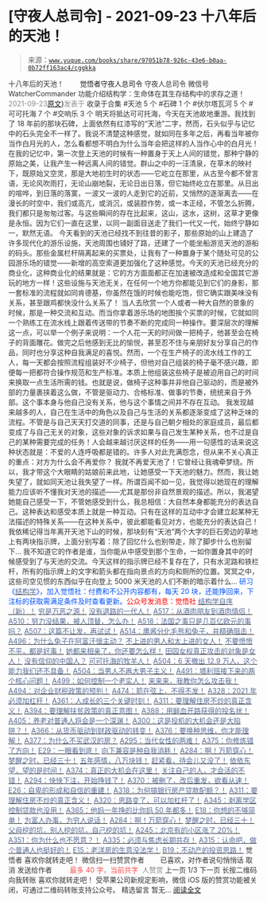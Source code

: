 # [守夜人总司令] - 2021-09-23 十八年后的天池！

> 来源：[`www.yuque.com/books/share/97051b78-926c-43e6-b0aa-0b72ff163ac4/cggkka`](https://www.yuque.com/books/share/97051b78-926c-43e6-b0aa-0b72ff163ac4/cggkka)

<ne-p id="520f42f3293818f927861ebbd5b15da4_p_0" data-lake-id="520f42f3293818f927861ebbd5b15da4_p_0"><ne-text id="u2832fc2f" style="color: rgb(51, 51, 51);">十八年后的天池！</ne-text></ne-p> <ne-p id="f93653a485b8c2af12da725ddb04225a" data-lake-id="f93653a485b8c2af12da725ddb04225a"><ne-text id="uc0c7cb0c" ne-fontsize="12" style="color: rgb(255, 255, 255);">原创</ne-text><ne-text id="ua21479d9" ne-fontsize="14">觉悟者</ne-text><ne-text id="ucef3ed0d" ne-fontsize="14">守夜人总司令</ne-text></ne-p> <ne-p id="fb5d31b1943016ca4044def84b24bd1f" data-lake-id="fb5d31b1943016ca4044def84b24bd1f"><ne-text id="uad7bd093" ne-fontsize="14" ne-bold="true" style="color: rgb(51, 51, 51);">守夜人总司令</ne-text></ne-p> <ne-p id="48d1ad13e7c532eeec8afd07ea75ed7f" data-lake-id="48d1ad13e7c532eeec8afd07ea75ed7f"><ne-text id="ufd43baa2" ne-fontsize="14" style="color: rgb(51, 51, 51);">微信号</ne-text><ne-text id="u6ed3d73d" ne-fontsize="14" style="color: rgb(51, 51, 51);">WatcherCommander</ne-text></ne-p> <ne-p id="2b6b36bcf36e206628ba0c38e8f2a1c5" data-lake-id="2b6b36bcf36e206628ba0c38e8f2a1c5"><ne-text id="u2189ed36" ne-fontsize="14" style="color: rgb(51, 51, 51);">功能介绍</ne-text><ne-text id="u767004ce" ne-fontsize="14" style="color: rgb(51, 51, 51);">结构学：生命体在其生存结构中的求存之道！</ne-text></ne-p> <ne-p id="ed189552dfc51751ba440d7616b38829" data-lake-id="ed189552dfc51751ba440d7616b38829"><ne-text id="u101099f1" style="color: rgb(140, 140, 140);">2021-09-23</ne-text>[<ne-text id="u87b3d6b6" ne-fontsize="14">原文</ne-text>](https://mp.weixin.qq.com/s?__biz=MzAxNDk1NjI2Mw==&mid=2247487257&idx=1&sn=27c585c94b09c0a57fcc8212468c8021&chksm=9b8a2c91acfda587d85c71de190b0168caed45a6296d84d71800adeaa01aa2d986e9247d03a4#rd))<ne-text id="u8986c3fa" ne-fontsize="14" style="color: rgb(140, 140, 140);">发表于</ne-text></ne-p> <ne-p id="b30dd58cee9abd3212b7f1969de74757" data-lake-id="b30dd58cee9abd3212b7f1969de74757"><ne-text id="uf650adbc" style="color: rgb(51, 51, 51);">收录于合集</ne-text></ne-p> <ne-p id="e64bcb3c5212cbb2dabbb3789a824c17" data-lake-id="e64bcb3c5212cbb2dabbb3789a824c17"><ne-text id="u0c9048e5" style="color: rgb(51, 51, 51);">#天池 5 个</ne-text></ne-p> <ne-p id="ed05abd733a53e505d5a6ae68f5bd046" data-lake-id="ed05abd733a53e505d5a6ae68f5bd046"><ne-text id="u3b5f4455" style="color: rgb(51, 51, 51);">#石碑 1 个</ne-text></ne-p> <ne-p id="8c9fde6e7b7143c57b9e7d090e2d002b" data-lake-id="8c9fde6e7b7143c57b9e7d090e2d002b"><ne-text id="uc0861879" style="color: rgb(51, 51, 51);">#伏尔塔瓦河 5 个</ne-text></ne-p> <ne-p id="35e81737f405130e9116d15e1953bde7" data-lake-id="35e81737f405130e9116d15e1953bde7"><ne-text id="u28b15e38" style="color: rgb(51, 51, 51);">#可可托海 7 个</ne-text></ne-p> <ne-p id="ef74198d639436179886897d23b7abec" data-lake-id="ef74198d639436179886897d23b7abec"><ne-text id="uba24c42e" style="color: rgb(51, 51, 51);">#交响乐 3 个</ne-text></ne-p> <ne-p id="ee6eaae4c59d1f66ae520c2066c37169" data-lake-id="ee6eaae4c59d1f66ae520c2066c37169"><ne-text id="u09621778" style="color: rgb(51, 51, 51);">明天将抵达可可托海，今天在天池故地重游。我找到了 18 年前的那块石碑，上面依然有红漆写的“天池”二字，然而，石头似乎与记忆中的石头完全不一样了。我说不清楚这种感觉，就如同在多年之后，再看当年被你当作白月光的人，怎么看都想不明白为什么当年会把这样的人当作心中的白月光！</ne-text></ne-p> <ne-p id="bfebf908dda7b09a5f93e17999b430ad" data-lake-id="bfebf908dda7b09a5f93e17999b430ad"><ne-text id="u91d7d297" style="color: rgb(51, 51, 51);">在我的记忆中，第一次登上天池的时候有一种置身于天上人间的错觉，那种宁静的原始之美，让我产生一种远离人间的错觉。群山之中的一汪清泉，在草木的映衬下，既原始又空灵，那是大地初生时的状态——它屹立在那里，从古至今都不曾言语，无论风吹雨打，无论山崩地裂，无论日出日落，但它始终屹立在那里。从日出的喧哗，到日落的落寞，一波又一波的人走到它的近前，又悄然的逐渐离去——在漫长的时空中，我们或高亢，或消沉，或装腔作势，或一本正经，不管怎么折腾，我们都只是匆匆过客。与这些瞬间的存在比起来，这山，这水，这树，这草才更像是永恒。因为它们一直在这里，以同一副面目送走了我们一代又一代，始终宁静如一，默然无语。</ne-text></ne-p> <ne-p id="e1a190d3514b7e993c1e0a363719722b" data-lake-id="e1a190d3514b7e993c1e0a363719722b"><ne-text id="u9f5592b9" style="color: rgb(51, 51, 51);">今天看到的天池已经找不到往昔的影子，那些原始的山上建造了许多现代化的游乐设施，天池周围也铺好了路，还建了一个能坐船游览天池的游船的码头。那些金属栏杆隔离起来的买票处，让我有了一种置身于某个随处可见的公园游乐场的错觉——新增的高空索道更加强化了这种感觉。今天的天池已经充分的商业化，这种商业化的结果就是：它的方方面面都正在加速被改造成和全国其它游玩的地方一样！这些设施与天池无关，在任何一个地方你都能见到它们的身影，那一套标准的流程就如同肯德基，你虽然在饿的时候也能吃饱，但它确实跟美味没有关系，甚至跟鸡都快没什么关系了！</ne-text></ne-p> <ne-p id="2a50e4fc3a2439be6586b335329767a7" data-lake-id="2a50e4fc3a2439be6586b335329767a7"><ne-text id="ufe8ea428" style="color: rgb(51, 51, 51);">当人去欣赏一个人或者一种大自然的景象的时候，那是一种交流和互动。而当你拿着游乐场的地图挨个买票的时候，它就如同一个熟练工在流水线上跟着传送带的节奏不断的完成同一种操作。要深层次的理解这一点，可以举一个例子来说明：一个人花一天的时间做一把椅子，他甚至会在椅子的背面雕花。做完之后他感到无比的愉悦，甚至忍不住与亲朋好友分享自己的作品，同时也分享这种自我满足的喜悦。然而，一个在生产椅子的流水线工作的工人，每一天都会按照流程组装好不少椅子，但他对自己组装的椅子毫不感兴趣，即便每一把都符合操作规范和生产标准。本质上他组装这些椅子是被迫用自己的时间来换取一点生活所需的钱。也就是说，做椅子这种事并非他自己驱动的，而是被外部的力量裹挟着这么做，不管是驱动力、合格标准、做事的节奏，统统来自于外部。这个事本身与他自己没有关系，他与这个事情之间并不存在互动。</ne-text></ne-p> <ne-p id="b8e7c2bc2ab901a18d17abbe12bb2684" data-lake-id="b8e7c2bc2ab901a18d17abbe12bb2684"><ne-text id="u1a7945aa" style="color: rgb(51, 51, 51);">我发现越来越多的人，自己在生活中的角色以及自己与生活的关系都逐渐变成了这种乏味的流程。不管是与自己天天打交道的同事，还是与自己朝夕相处的家庭成员，最后都变成了与自己无关的对象，这些对象的诉求如果与自己发生某种关系，也不过是自己的某种需要完成的任务！人会越来越讨厌这样的任务——用一句感性的话来说这种状态就是：不爱的人连呼吸都是错的。许多人对此充满怨念，但从来不关心真正的重点：对方为什么会不再爱你？</ne-text></ne-p> <ne-p id="73b67117d688e48ee6d086e4677b4244" data-lake-id="73b67117d688e48ee6d086e4677b4244"><ne-text id="ubeb68c0c" style="color: rgb(51, 51, 51);">我就不再爱天池了！它曾经让我魂牵梦绕。所以，我才带这个大眼睛的姑娘前来此地，让她感受一下天池的魅力。然而，我让她失望了，就如同天池让我失望了一样。所谓百闻不如一见，我觉得以她现在的理解能力应该听不懂我对天池的描述——尤其是那份非自然景观的描述。所以，我渴望她能自己感受一下，不管她感受到什么，我总相信：大自然本身都能充分的表达自己。这种表达和感受本质上就是一种互动。只有在这样的互动中才会建立起某种无法描述的特殊关系——在这种关系中，彼此都能看见对方，也能充分的表达自己！</ne-text></ne-p> <ne-p id="77e4492228f5af85a71756745f408533" data-lake-id="77e4492228f5af85a71756745f408533"><ne-text id="u4f200ade" style="color: rgb(51, 51, 51);">我依稀记得当年离开天池下山的时候，那块刻有“天池”两个大字的巨石旁边的草地上有两块指示牌，上面分别写着：除了回忆什么也别带走，除了脚步什么也别留下… 我不知道它的作者是谁，当你能从中感受到那个生命，一如你置身其中的时候感受到了与天池的交流。今天这样的指示牌已经不复存在了，只有水泥路和铁栏杆，所有的指示牌上的文字和箭头都在指向景点的方向和厕所的位置。冥冥之中，这些司空见惯的东西似乎在向登上 5000 米天池的人们不断的暗示着什么…</ne-text></ne-p> <ne-p id="380d57ae97388c8bcb2024ad7884a33c" data-lake-id="380d57ae97388c8bcb2024ad7884a33c"><ne-text id="ue45739fc" ne-bold="true" style="color: rgb(0, 82, 255);">研习《</ne-text>[<ne-text id="ucbbfbf4d" ne-bold="true" style="color: rgb(87, 107, 149);">结构学</ne-text>](https://mp.weixin.qq.com/mp/appmsgalbum?action=getalbum&album_id=1318317199878225920&__biz=MzAxNDk1NjI2Mw==#wechat_redirect)<ne-text id="u652a428d" ne-bold="true" style="color: rgb(0, 82, 255);">》，加入觉悟社：付费和不公开内容都有，每天 20 块，还能挣回来，下注标的获取需满足条件及时查看更新。</ne-text><ne-text id="ub94b77e5" ne-bold="true" style="color: rgb(255, 0, 0);">公众号发消息：觉悟社</ne-text></ne-p>  <ne-p id="07106af919e574848e85c8f4c47e9681" data-lake-id="07106af919e574848e85c8f4c47e9681"><ne-card data-card-name="image" data-card-type="inline" id="kUE1S" data-event-boundary="card" style="color: rgb(51, 51, 51);"><ne-p id="ef1a5d9b142e85e70d63295cf0572baa" data-lake-id="ef1a5d9b142e85e70d63295cf0572baa">[<ne-text id="ub61bc93c" ne-bold="true" style="color: rgb(87, 107, 149);">结构学自序（新）！</ne-text>](http://mp.weixin.qq.com/s?__biz=MzIzMDYwOTM0Mg==&mid=2247485283&idx=1&sn=aa2b8554b8e5040f8f959636feaa06a3&chksm=e8b19fb2dfc616a430aa381b8da0815311244e694a69809cd92d0602ac34cfe5f1f419b3745e&scene=21#wechat_redirect)</ne-p> <ne-p id="41c75e59cd06b586c860f384652a5967" data-lake-id="41c75e59cd06b586c860f384652a5967">[<ne-text id="u0e121fa8" style="color: rgb(87, 107, 149);">穷是万恶之源！</ne-text>](http://mp.weixin.qq.com/s?__biz=MzAxNDk1NjI2Mw==&mid=2247483823&idx=1&sn=e54ebe9891b302dc0bf1815c76ccf8b7&chksm=9b8a2227acfdab31a05e273addd9159d4b8263d58d3c58bf214841c8189157519719c3427306&scene=21#wechat_redirect)</ne-p> <ne-p id="29e834077344c1a705095970d855b861" data-lake-id="29e834077344c1a705095970d855b861">[<ne-text id="ua80ed026" style="color: rgb(87, 107, 149);">没有退路的一代人！</ne-text>](http://mp.weixin.qq.com/s?__biz=MzAxNDk1NjI2Mw==&mid=2247486533&idx=1&sn=a0d5cce0656aad467148e0642eb85a00&chksm=9b8a2fcdacfda6db79857186e953a089baf1fb678b2b071cf101c5a26e7fb9768474c94243ca&scene=21#wechat_redirect)</ne-p> <ne-p id="34b5cc9cac5d3116e1150ca51a4eb530" data-lake-id="34b5cc9cac5d3116e1150ca51a4eb530">[<ne-text id="uc5ed0eb3" style="color: rgb(87, 107, 149);">A517：从酒肉朋友到酒肉情侣！</ne-text>](http://mp.weixin.qq.com/s?__biz=MzAxNDk1NjI2Mw==&mid=2247487217&idx=1&sn=5defa9de19a22d6bea269defa65b4b91&chksm=9b8a2d79acfda46fa1fe57755d52f85dba61aa31fdeed8e400ef0f92459388da9ae86b7b6273&scene=21#wechat_redirect)</ne-p> <ne-p id="6d928297c418f5fd259a2f77965229e3" data-lake-id="6d928297c418f5fd259a2f77965229e3">[<ne-text id="u2e8ca2eb" style="color: rgb(87, 107, 149);">A510：努力没结果，被人顶替，怎么办！</ne-text>](http://mp.weixin.qq.com/s?__biz=MzAxNDk1NjI2Mw==&mid=2247487202&idx=1&sn=c4c18c5c793a47e31cd7267152a78d1f&chksm=9b8a2d6aacfda47c47394eb5cbb97fc6233fb7258c0408026e518018a6af33da141b1b0a2bfa&scene=21#wechat_redirect)</ne-p> <ne-p id="92b7d11b694b183bd3fa7a4748fa6925" data-lake-id="92b7d11b694b183bd3fa7a4748fa6925">[<ne-text id="u1690ad96" ne-bold="true" style="color: rgb(87, 107, 149);">A518：法国之事只是几百亿欧元的事吗？</ne-text>](http://mp.weixin.qq.com/s?__biz=MzIzMDYwOTM0Mg==&mid=2247486440&idx=1&sn=5f04c2242b53a3f7d3deacdbfa4fab19&chksm=e8b19339dfc61a2fad7247d7e60502508f330e9721943077c715de77bd240be910edc9c1f724&scene=21#wechat_redirect)</ne-p> <ne-p id="f7ce9515ecbaf04d63027fbfbacfb520" data-lake-id="f7ce9515ecbaf04d63027fbfbacfb520">[<ne-text id="u5f8d336d" ne-bold="true" style="color: rgb(87, 107, 149);">A507：这篇不让发，再试试！</ne-text>](http://mp.weixin.qq.com/s?__biz=MzIzMDYwOTM0Mg==&mid=2247486381&idx=1&sn=ff54feb308d92ab0329957d3b1e6ffe0&chksm=e8b1937cdfc61a6a551fd5459a063cf08ee00693e3d52e5691d3df22e0bbc5b91618b9ead52e&scene=21#wechat_redirect)</ne-p> <ne-p id="ff77fa1938a5fd0d1e7c66ac5ead3f43" data-lake-id="ff77fa1938a5fd0d1e7c66ac5ead3f43">[<ne-text id="ucd5221d8" style="color: rgb(87, 107, 149);">A514：鹰酱分化毛熊和兔子，并精确阻击！</ne-text>](http://mp.weixin.qq.com/s?__biz=MzIzMDYwOTM0Mg==&mid=2247486421&idx=1&sn=c114599b4fd1016c7f539fca526fe91c&chksm=e8b19304dfc61a127301df6303aedbeace66275a179f7db025e56f2326917c273d443eab53e6&scene=21#wechat_redirect)</ne-p> <ne-p id="12aac3e0493702cc3bec9ca57196d886" data-lake-id="12aac3e0493702cc3bec9ca57196d886">[<ne-text id="u7b0db54b" ne-bold="true" style="color: rgb(87, 107, 149);">A496：为什么兔子在阿富汗很主动？</ne-text>](http://mp.weixin.qq.com/s?__biz=MzIzMDYwOTM0Mg==&mid=2247486278&idx=1&sn=40d09857088bebd3c70bec1c7a500f06&chksm=e8b19397dfc61a810125242c8e395330f934390eb50bd54053ecd3f31ddc91de4e429c0f693a&scene=21#wechat_redirect)</ne-p> <ne-p id="ef0f4cddb00a735ac6498c74bcc41b1d" data-lake-id="ef0f4cddb00a735ac6498c74bcc41b1d">[<ne-text id="ud399dee0" style="color: rgb(87, 107, 149);">不上进的男人和太上进的女人！</ne-text>](http://mp.weixin.qq.com/s?__biz=MzIzMDYwOTM0Mg==&mid=2247486430&idx=1&sn=7f5bc0b0990883a4e2fb5b7206bec905&chksm=e8b1930fdfc61a190d76241bf61a10a6a911a18c1dd3e7636ad78e4373d683a94e91b7e7ce7d&scene=21#wechat_redirect)</ne-p> <ne-p id="5837999f13e88f13d03c90d67c1965fc" data-lake-id="5837999f13e88f13d03c90d67c1965fc">[<ne-text id="u7b372e4e" ne-bold="true" style="color: rgb(87, 107, 149);">不要愤愤不平，都是好事！</ne-text>](http://mp.weixin.qq.com/s?__biz=MzAxNDk1NjI2Mw==&mid=2247487130&idx=1&sn=b21138d85455f5692aaf039038c78342&chksm=9b8a2d12acfda404a2b67fe4d446ee0f2805ad64a8b8004902934600fd731191e140df6ac19a&scene=21#wechat_redirect)</ne-p> <ne-p id="e0c7ae96e80e982036a4b57c7c785882" data-lake-id="e0c7ae96e80e982036a4b57c7c785882">[<ne-text id="ud91c5c5f" ne-bold="true" style="color: rgb(87, 107, 149);">她都来相亲了，你还要怎么样！</ne-text>](http://mp.weixin.qq.com/s?__biz=MzAxNDk1NjI2Mw==&mid=2247486952&idx=1&sn=698aec6916d2eca5e758c25c4c634346&chksm=9b8a2e60acfda776b80a4f2f0d5c2fe4921fc821cdf029fa9d2fdc52fd708fc5a0b980d5d3d0&scene=21#wechat_redirect)</ne-p> <ne-p id="a8521dde613636274d03ba0923604e55" data-lake-id="a8521dde613636274d03ba0923604e55">[<ne-text id="u103b39e2" ne-bold="true" style="color: rgb(87, 107, 149);">田园女权真正攻击的对象是女人！</ne-text>](http://mp.weixin.qq.com/s?__biz=MzIzMDYwOTM0Mg==&mid=2247486412&idx=1&sn=5dd3e8b2a759838d739e6d61ebab2eab&chksm=e8b1931ddfc61a0bf6f81cd2a9a9232ea8ce86528a8eea66c6635180e8678b819ebb38b4cb86&scene=21#wechat_redirect)</ne-p> <ne-p id="f255c8d5f4453ab2a864466a637d94dd" data-lake-id="f255c8d5f4453ab2a864466a637d94dd">[<ne-text id="u7a3db5d3" ne-bold="true" style="color: rgb(87, 107, 149);">没有信仰的中国人？</ne-text>](http://mp.weixin.qq.com/s?__biz=MzIzMDYwOTM0Mg==&mid=2247486407&idx=1&sn=9a80a9025d4d375b279e55be877a62d8&chksm=e8b19316dfc61a00b5b914a5a63d952874bd62283d40c73574940eb7bfb73a25be2e8f2d82b3&scene=21#wechat_redirect)</ne-p> <ne-p id="499bc2549d07b51c6f3c24cca31a3ff3" data-lake-id="499bc2549d07b51c6f3c24cca31a3ff3">[<ne-text id="ubb67d378" style="color: rgb(87, 107, 149);">可可托海的牧羊人！</ne-text>](http://mp.weixin.qq.com/s?__biz=MzAxNDk1NjI2Mw==&mid=2247487232&idx=1&sn=b6960f8a48871772d4b404a83cb5c7e0&chksm=9b8a2c88acfda59efdc4f5818b75ef13f4b04754440e16d1670baef9041a20b80fdf8a817540&scene=21#wechat_redirect)</ne-p> <ne-p id="caa7c2dd55dd15a7574f0cfd8e5eb3c3" data-lake-id="caa7c2dd55dd15a7574f0cfd8e5eb3c3">[<ne-text id="u0e74e61a" ne-bold="true" style="color: rgb(87, 107, 149);">A504：6 天撤出 12.9 万人，这个能力我们还不具备！</ne-text>](http://mp.weixin.qq.com/s?__biz=MzIzMDYwOTM0Mg==&mid=2247486364&idx=1&sn=c54714ffeaa4122f08d8ec0c2decb740&chksm=e8b1934ddfc61a5b943cbe55dfc7211561e7d78f163246c3dcfd08325b004bc6d9ee6efbaebf&scene=21#wechat_redirect)</ne-p> <ne-p id="f6e806b679eb86b5dbf3248ae834712b" data-lake-id="f6e806b679eb86b5dbf3248ae834712b">[<ne-text id="u62a56f0d" style="color: rgb(87, 107, 149);">A504：当男人不再大男子主义！</ne-text>](http://mp.weixin.qq.com/s?__biz=MzAxNDk1NjI2Mw==&mid=2247487148&idx=1&sn=5151b292f8f882fe9f87aabf52be08df&chksm=9b8a2d24acfda432b5803c25c0c83a4cbfc80a7c83ffd044b72bedc5e32d9670054d861705cf&scene=21#wechat_redirect)</ne-p> <ne-p id="6cc23af41c8cbc85bd42da58dd8655f8" data-lake-id="6cc23af41c8cbc85bd42da58dd8655f8">[<ne-text id="ue275e628" style="color: rgb(87, 107, 149);">A491：塔利班接下来的两个核心问题！</ne-text>](http://mp.weixin.qq.com/s?__biz=MzIzMDYwOTM0Mg==&mid=2247486219&idx=1&sn=8f77517f0244ba31f7eb28e2676e17cd&chksm=e8b193dadfc61acc6d9e6029653aac696f132efc24d3b28f983ba8e4ada269ac887e6165d837&scene=21#wechat_redirect)</ne-p> <ne-p id="6d1851a60737af309a9969334b1ad708" data-lake-id="6d1851a60737af309a9969334b1ad708">[<ne-text id="u8971f926" style="color: rgb(87, 107, 149);">A499：如何控制一个老实人！</ne-text>](http://mp.weixin.qq.com/s?__biz=MzIzMDYwOTM0Mg==&mid=2247486301&idx=1&sn=f4bfec024d8688c8555dd21b85deea31&chksm=e8b1938cdfc61a9a1e2d8a8fa37d495cf337bc34215939caced14a58dd32b46ad59646d0e928&scene=21#wechat_redirect)</ne-p> <ne-p id="55bacfd19d085a21b36014c4fcdecb3c" data-lake-id="55bacfd19d085a21b36014c4fcdecb3c">[<ne-text id="u04a0ea99" style="color: rgb(87, 107, 149);">来来来，我教你怎么攻击我！</ne-text>](http://mp.weixin.qq.com/s?__biz=MzIzMDYwOTM0Mg==&mid=2247486306&idx=1&sn=f48e33b5940f74a11011debfe3e5c8a2&chksm=e8b193b3dfc61aa53a82eeb81220ce252b0667925a9479e4d6a215e2b43244ba91c58e934264&scene=21#wechat_redirect)</ne-p> <ne-p id="0ef9356dc061e9d6c1b8a873bb0d358d" data-lake-id="0ef9356dc061e9d6c1b8a873bb0d358d">[<ne-text id="u8ff9e5ca" ne-bold="true" style="color: rgb(87, 107, 149);">A494：对企业财税政策的预判！</ne-text>](http://mp.weixin.qq.com/s?__biz=MzIzMDYwOTM0Mg==&mid=2247486230&idx=1&sn=5fa67e9065c3feae6264765838772136&chksm=e8b193c7dfc61ad15311f10ab8265d667f31cc2e11e404476afbc0310d6ee71e5f1167faf78f&scene=21#wechat_redirect)</ne-p> <ne-p id="0c75bb62c9466d508dc8b73160027b17" data-lake-id="0c75bb62c9466d508dc8b73160027b17">[<ne-text id="u9d21fdaa" ne-bold="true" style="color: rgb(87, 107, 149);">A474：箭在弦上，不得不发！</ne-text>](http://mp.weixin.qq.com/s?__biz=MzIzMDYwOTM0Mg==&mid=2247486092&idx=1&sn=d93b0ab35ba2828a708658dbd2e5ad9b&chksm=e8b1925ddfc61b4b12bc1b6a7e7e25a2fe7ff149b1c4f64810b2a5eefa97b8dc1bd1899dcf00&scene=21#wechat_redirect)</ne-p> <ne-p id="d325a3b14bece7feac4afd4baa5a785f" data-lake-id="d325a3b14bece7feac4afd4baa5a785f">[<ne-text id="u38c468d0" ne-bold="true" style="color: rgb(87, 107, 149);">A328：2021 年必须加杠杆！</ne-text>](http://mp.weixin.qq.com/s?__biz=MzIzMDYwOTM0Mg==&mid=2247485087&idx=1&sn=24d72f6a71bddb8954a03be5db246538&chksm=e8b19e4edfc617587a8ae645885a89ab8c3c6f67730a026d9c7c9a94ab3051ca480302147fc0&scene=21#wechat_redirect)</ne-p> <ne-p id="376eeb41ff43be2dd9d780bd97134244" data-lake-id="376eeb41ff43be2dd9d780bd97134244">[<ne-text id="ucb0b570a" ne-bold="true" style="color: rgb(87, 107, 149);">A361：人成长的三个关键时刻！</ne-text>](http://mp.weixin.qq.com/s?__biz=MzAxNDk1NjI2Mw==&mid=2247486472&idx=1&sn=8b46d73659ff81e3d7bd544e1718a94f&chksm=9b8a2f80acfda69601b059cb0180f8841eda098200c32c84ad6430bb8fbe33a9021fa7890344&scene=21#wechat_redirect)</ne-p> <ne-p id="9a5f1b3d771afad6667501a3799a2bd3" data-lake-id="9a5f1b3d771afad6667501a3799a2bd3">[<ne-text id="u3925832a" ne-bold="true" style="color: rgb(87, 107, 149);">A311：要理解住房不炒的真正含义！</ne-text>](http://mp.weixin.qq.com/s?__biz=MzIzMDYwOTM0Mg==&mid=2247484959&idx=1&sn=090583ec50bfd9febec1de463c2672f6&chksm=e8b19ecedfc617d8629080f6745c8de013cfe875de26eef6767b2d5c10782650223ed15f807b&scene=21#wechat_redirect)</ne-p> <ne-p id="3a2bab0a020b3d656091b2757442fe0d" data-lake-id="3a2bab0a020b3d656091b2757442fe0d">[<ne-text id="ud25bd547" ne-bold="true" style="color: rgb(87, 107, 149);">A394：要理解扶贫政策的真正意图！</ne-text>](http://mp.weixin.qq.com/s?__biz=MzIzMDYwOTM0Mg==&mid=2247485502&idx=1&sn=fffb9911cefa626e6fbcb9c416c1eb98&chksm=e8b190efdfc619f9b0e42f3c3d5d79c17df1619bad2b1bddd6a482242b583ee46d8a79a245e6&scene=21#wechat_redirect)</ne-p> <ne-p id="9dd994019a3dd0516e67b864abd04043" data-lake-id="9dd994019a3dd0516e67b864abd04043">[<ne-text id="u41f4eeb4" style="color: rgb(87, 107, 149);">A388：用鲜血开路获得的投名状！</ne-text>](http://mp.weixin.qq.com/s?__biz=MzIzMDYwOTM0Mg==&mid=2247485591&idx=1&sn=a8443453e3caf1f201006eeec8e6e539&chksm=e8b19046dfc61950e63e29bb93049ce90b3228913e9ecee99a2f01b8fdda7cd8966a054241a9&scene=21#wechat_redirect)</ne-p> <ne-p id="496ec2d864248a2518a87ad50a262443" data-lake-id="496ec2d864248a2518a87ad50a262443">[<ne-text id="u7e9d4bae" style="color: rgb(87, 107, 149);">A405：养老对普通人将会是一个深渊！</ne-text>](http://mp.weixin.qq.com/s?__biz=MzIzMDYwOTM0Mg==&mid=2247485587&idx=1&sn=f00402b3fdc5062ee5c5382295ac4dcb&chksm=e8b19042dfc619546bf0a0905d2733d900b7594f1564f1fa7528399053b93dc53f4d14c009fb&scene=21#wechat_redirect)</ne-p> <ne-p id="e3b98bbb155e63ef4e2b33ee64976372" data-lake-id="e3b98bbb155e63ef4e2b33ee64976372">[<ne-text id="uacceb882" ne-bold="true" style="color: rgb(87, 107, 149);">A300：这是投机的大机会还是大陷阱？！</ne-text>](http://mp.weixin.qq.com/s?__biz=MzIzMDYwOTM0Mg==&mid=2247484882&idx=1&sn=b103029f41e3aede94e1a45d035cd9ac&chksm=e8b19d03dfc614153863f37ca3f9204b451e2c02ad5ca8680c120e2458e628e5329c76b2d42c&scene=21#wechat_redirect)</ne-p> <ne-p id="4034dfb16223fc9bdce82635aac2a031" data-lake-id="4034dfb16223fc9bdce82635aac2a031">[<ne-text id="u38085c30" ne-bold="true" style="color: rgb(87, 107, 149);">A366：从货币驱动到财政驱动的转变！</ne-text>](http://mp.weixin.qq.com/s?__biz=MzIzMDYwOTM0Mg==&mid=2247485347&idx=1&sn=a916df57ddc7230366719fbecc6c1704&chksm=e8b19f72dfc61664fd99844bfe3ffffb5d6f088807c84d99f11ddbc7410b2eed67bc4c615d53&scene=21#wechat_redirect)</ne-p> <ne-p id="7b0e9b21be27354b573700689f10d6d2" data-lake-id="7b0e9b21be27354b573700689f10d6d2">[<ne-text id="uc564581c" style="color: rgb(87, 107, 149);">A376：要换种思维，你才能理解！</ne-text>](http://mp.weixin.qq.com/s?__biz=MzAxNDk1NjI2Mw==&mid=2247486529&idx=1&sn=3a50ada30a5ae0448d686c6a0c809919&chksm=9b8a2fc9acfda6df5e9243deb6e9df9a7cc0912eabd0a9c00322d42ed4c25c2daedc8de6b6ca&scene=21#wechat_redirect)</ne-p> <ne-p id="2759345cec89bf91c50ad8f2116da589" data-lake-id="2759345cec89bf91c50ad8f2116da589">[<ne-text id="udb05b2f7" ne-bold="true" style="color: rgb(87, 107, 149);">A377：为什么不买武汉的房？</ne-text>](http://mp.weixin.qq.com/s?__biz=MzIzMDYwOTM0Mg==&mid=2247485413&idx=1&sn=1f3339540496eb9e5ea109d8530f29dc&chksm=e8b19f34dfc6162225a694c1c2443d73b51bf6ca8dc53d4c18a30e6e2191e250967e711db589&scene=21#wechat_redirect)</ne-p> <ne-p id="80238b1954ba957300b436fdbc80cd89" data-lake-id="80238b1954ba957300b436fdbc80cd89">[<ne-text id="ub3b80092" ne-bold="true" style="color: rgb(87, 107, 149);">A295：当代女性的两难！</ne-text>](http://mp.weixin.qq.com/s?__biz=MzIzMDYwOTM0Mg==&mid=2247484854&idx=1&sn=6851afe306f7b89d23728018ea32b7f2&chksm=e8b19d67dfc61471955b15021ac11c5fff9f1607977e9df1bd2bbfabc2deb3dea5c98e369c55&scene=21#wechat_redirect)</ne-p> <ne-p id="7265d6503a6730cb3a25ce20b4df5e5b" data-lake-id="7265d6503a6730cb3a25ce20b4df5e5b">[<ne-text id="u00a3d419" ne-bold="true" style="color: rgb(87, 107, 149);">A375：你修炼错了方向！</ne-text>](http://mp.weixin.qq.com/s?__biz=MzIzMDYwOTM0Mg==&mid=2247485407&idx=1&sn=9febe7868b7205ac865541d88423d9b9&chksm=e8b19f0edfc61618c7f22fb7bf48181c5f974463c5d3a8849b0f76b96eeac73b0dd074ea4737&scene=21#wechat_redirect)</ne-p> <ne-p id="3787b06ca1383afade3dd24427f1d5ff" data-lake-id="3787b06ca1383afade3dd24427f1d5ff">[<ne-text id="udd12cccc" ne-bold="true" style="color: rgb(87, 107, 149);">E29：一眼看到底！</ne-text>](http://mp.weixin.qq.com/s?__biz=MzIzMDYwOTM0Mg==&mid=2247485301&idx=1&sn=dc6dd50c5d742ea51ce9e394de25351a&chksm=e8b19fa4dfc616b26734c3619c6fa664474fa478d2764c3370dde41d19f6035edc05f9f191e8&scene=21#wechat_redirect)</ne-p> <ne-p id="c12471170364384aa7b5543b4901a287" data-lake-id="c12471170364384aa7b5543b4901a287">[<ne-text id="u7086efc7" style="color: rgb(87, 107, 149);">向下兼容是种自我消耗！</ne-text>](http://mp.weixin.qq.com/s?__biz=MzAxNDk1NjI2Mw==&mid=2247486535&idx=1&sn=e87304f3a33f1cd0425186362901eb04&chksm=9b8a2fcfacfda6d92af7f3b026ef129368c01361e40f2db3be32500a1e68fb99f1f35ec22a6b&scene=21#wechat_redirect)</ne-p> <ne-p id="232b3246fa3546efbcd5c4fe91573ccb" data-lake-id="232b3246fa3546efbcd5c4fe91573ccb">[<ne-text id="ub38df348" ne-bold="true" style="color: rgb(87, 107, 149);">A284：啊！万箭穿心！</ne-text>](http://mp.weixin.qq.com/s?__biz=MzAxNDk1NjI2Mw==&mid=2247486135&idx=1&sn=e950149b9b9147e9199cfc6093605950&chksm=9b8a293facfda029419b911d4b4fa91c73bbaf695b206df2cf15124d843f4bf4b80673baa394&scene=21#wechat_redirect)</ne-p> <ne-p id="0e6dc066714b77ca0e681799b09a99ed" data-lake-id="0e6dc066714b77ca0e681799b09a99ed">[<ne-text id="ufb543957" ne-bold="true" style="color: rgb(87, 107, 149);">梦醒之时，已经三十！</ne-text>](http://mp.weixin.qq.com/s?__biz=MzIzMDYwOTM0Mg==&mid=2247484378&idx=1&sn=e3a058584a13d7a5267315113964280d&chksm=e8b19b0bdfc6121df4af4b77d2d826fd0f4132ccfdee48132ce8cf86eb1ba45b898be83d1dc7&scene=21#wechat_redirect)</ne-p> <ne-p id="16da30be8cb69083192edd5d6250927e" data-lake-id="16da30be8cb69083192edd5d6250927e">[<ne-text id="u3f5248df" style="color: rgb(87, 107, 149);">五年感情，八万块钱！</ne-text>](http://mp.weixin.qq.com/s?__biz=MzIzMDYwOTM0Mg==&mid=2247484317&idx=1&sn=b22f9fb2e3c084e427a5e3e9895be99a&chksm=e8b19b4cdfc6125adf3ea3b0d2b72a121f38e8ba26e43abc48edff900327ce3e7464b944cafb&scene=21#wechat_redirect)</ne-p> <ne-p id="0dcfd6ead19bba07730a94cc04a802c9" data-lake-id="0dcfd6ead19bba07730a94cc04a802c9">[<ne-text id="u04520a4d" style="color: rgb(87, 107, 149);">赶紧看，待会儿又没了！</ne-text>](http://mp.weixin.qq.com/s?__biz=MzAxNDk1NjI2Mw==&mid=2247486485&idx=1&sn=59010caa3e68d45d1ae578d4ab76a4db&chksm=9b8a2f9dacfda68b06ee592a02eead0f174b54fa7501f4c0f4221f3c6fff0c625e90a7675460&scene=21#wechat_redirect)</ne-p> <ne-p id="718e95aa20146daa79863ae87023f637" data-lake-id="718e95aa20146daa79863ae87023f637">[<ne-text id="u81fdacf2" ne-bold="true" style="color: rgb(87, 107, 149);">依依东望，望的是时间！</ne-text>](http://mp.weixin.qq.com/s?__biz=MzIzMDYwOTM0Mg==&mid=2247483860&idx=1&sn=b5b01ae82ff764ce2806251e3f2a809f&chksm=e8b19905dfc61013607735eb7782299c9a4d7a39a8b15a7b46182ef20eda3ffe9f6ed6337e1f&scene=21#wechat_redirect)</ne-p> <ne-p id="ce3e60abc942063ddcb4e3e1d6a1ad54" data-lake-id="ce3e60abc942063ddcb4e3e1d6a1ad54">[<ne-text id="u060c0774" ne-bold="true" style="color: rgb(87, 107, 149);">A374：真正的大机会在这里！</ne-text>](http://mp.weixin.qq.com/s?__biz=MzIzMDYwOTM0Mg==&mid=2247485401&idx=1&sn=100967c02c0754759ec4ea0ef8706c29&chksm=e8b19f08dfc6161e92c7cc691f1a1fed9ff74c2b906529a8d42a7703a3c3a3c3a412903e12f7&scene=21#wechat_redirect)</ne-p> <ne-p id="e15b069715e5c2764a834d0d51dca33e" data-lake-id="e15b069715e5c2764a834d0d51dca33e">[<ne-text id="u2d818cd4" ne-bold="true" style="color: rgb(87, 107, 149);">关注自己的人，才会活的不错！</ne-text>](http://mp.weixin.qq.com/s?__biz=MzIzMDYwOTM0Mg==&mid=2247485305&idx=1&sn=c719ea57e5c3320c2e2629dd9a7b44e9&chksm=e8b19fa8dfc616be5fa3f8141ea0aa63d5e1335657ed97e62c1086c41eba29effe58e0c8e9dc&scene=21#wechat_redirect)</ne-p> <ne-p id="abed376849335f4b8d3b40505d4bfbad" data-lake-id="abed376849335f4b8d3b40505d4bfbad">[<ne-text id="u8b91f03e" ne-bold="true" style="color: rgb(87, 107, 149);">A294：快快下注，开始挣钱了！</ne-text>](http://mp.weixin.qq.com/s?__biz=MzIzMDYwOTM0Mg==&mid=2247484849&idx=1&sn=5485cd1d6c511e883e25b0c7dd9e2e3e&chksm=e8b19d60dfc614764ffc8405dccf5b8120b31988f3c1cee74e384c06f0e39c3c81bef8263c3d&scene=21#wechat_redirect)</ne-p> <ne-p id="5b5cdb57f06470261ad9b49c6697da64" data-lake-id="5b5cdb57f06470261ad9b49c6697da64">[<ne-text id="u2b56266c" ne-bold="true" style="color: rgb(87, 107, 149);">A370：被删了，改后重发，欲看从速！</ne-text>](http://mp.weixin.qq.com/s?__biz=MzIzMDYwOTM0Mg==&mid=2247485388&idx=1&sn=a456e8ffdc8a16bb30263818dc86c6a3&chksm=e8b19f1ddfc6160bfd0fea09b006477a095662aa74ac7036fca621b2ef49dc59f4ad4a407eeb&scene=21#wechat_redirect)</ne-p> <ne-p id="f04c3ec4914b148e1c419265635d1f9d" data-lake-id="f04c3ec4914b148e1c419265635d1f9d">[<ne-text id="ucd081dfa" ne-bold="true" style="color: rgb(87, 107, 149);">E26：自卑的形成和自信的重建！</ne-text>](http://mp.weixin.qq.com/s?__biz=MzIzMDYwOTM0Mg==&mid=2247485311&idx=1&sn=28f827c212f9a1ac53e73986742ca5aa&chksm=e8b19faedfc616b8d527f328c2ad55dca966707c8813ceaa5b7c0daee3432edeec88744d842c&scene=21#wechat_redirect)</ne-p> <ne-p id="f3113f3b04b33d47331606aa391aeb2b" data-lake-id="f3113f3b04b33d47331606aa391aeb2b">[<ne-text id="u3c7b05f9" ne-bold="true" style="color: rgb(87, 107, 149);">A318：为何搞银行房产贷款配额？！</ne-text>](http://mp.weixin.qq.com/s?__biz=MzIzMDYwOTM0Mg==&mid=2247485031&idx=1&sn=c4af23061445755fdb12f1196c108b1d&chksm=e8b19eb6dfc617a015821fd94ff2d8f51a2cb8fb456ddd907206b615bf3240c1597d3618609c&scene=21#wechat_redirect)</ne-p> <ne-p id="347d894e1e3095c91ddbb1657ecc4af0" data-lake-id="347d894e1e3095c91ddbb1657ecc4af0">[<ne-text id="u21289e36" ne-bold="true" style="color: rgb(87, 107, 149);">A311：要理解住房不炒的真正含义！</ne-text>](http://mp.weixin.qq.com/s?__biz=MzIzMDYwOTM0Mg==&mid=2247484959&idx=1&sn=090583ec50bfd9febec1de463c2672f6&chksm=e8b19ecedfc617d8629080f6745c8de013cfe875de26eef6767b2d5c10782650223ed15f807b&scene=21#wechat_redirect)</ne-p> <ne-p id="11b6547135150c56081b3b84835f8cbe" data-lake-id="11b6547135150c56081b3b84835f8cbe">[<ne-text id="ub3303ba8" ne-fontsize="13" ne-bold="true" style="color: rgb(87, 107, 149);">A320：思路变了，可以加杠杆了！</ne-text>](http://mp.weixin.qq.com/s?__biz=MzIzMDYwOTM0Mg==&mid=2247485041&idx=1&sn=add2174fa42806f885a456a072ee4fee&chksm=e8b19ea0dfc617b6734e013f780112fdd88f28ad5312ce423fea1d75da4c3757660dab175208&scene=21#wechat_redirect)</ne-p> <ne-p id="933d9dda9bb0bfdf956f32f05d8875e6" data-lake-id="933d9dda9bb0bfdf956f32f05d8875e6">[<ne-text id="u1a55d715" ne-bold="true" style="color: rgb(87, 107, 149);">A345：剥离学区控制贷款也没用！</ne-text>](http://mp.weixin.qq.com/s?__biz=MzIzMDYwOTM0Mg==&mid=2247485208&idx=1&sn=ac3653b56fc18a4a6a809139f935bc45&chksm=e8b19fc9dfc616dfa31b0baf15aa90d994ef8a1262e0fd515739c06698cd0673d1d46e6e4c4f&scene=21#wechat_redirect)</ne-p> <ne-p id="d588d28f766785fe1f8e3c2adf35aac0" data-lake-id="d588d28f766785fe1f8e3c2adf35aac0">[<ne-text id="uba769d59" ne-bold="true" style="color: rgb(87, 107, 149);">A365：他妈一年挣的比你妈 50 年都多！</ne-text>](http://mp.weixin.qq.com/s?__biz=MzIzMDYwOTM0Mg==&mid=2247485336&idx=1&sn=2fba7786d5102be1d639bfdd138185db&chksm=e8b19f49dfc6165f4a1e07062ca1414d977f1a6c15d797233e36f7dec3b27c28b0ed72667f5f&scene=21#wechat_redirect)</ne-p> <ne-p id="90f3fc3c17942c167d1128b6e3cbbd09" data-lake-id="90f3fc3c17942c167d1128b6e3cbbd09">[<ne-text id="uf3ca13bc" ne-bold="true" style="color: rgb(87, 107, 149);">E18：你想的不够简单！</ne-text>](http://mp.weixin.qq.com/s?__biz=MzIzMDYwOTM0Mg==&mid=2247484775&idx=1&sn=2a8e810e281cd7fe5a4db49002b193d2&chksm=e8b19db6dfc614a0e3360f0d54949c40138c27b184c114a44feaa394bd4400073dbbedf6a049&scene=21#wechat_redirect)</ne-p> <ne-p id="bf6a0398f5990c71f81e58cd60271aa8" data-lake-id="bf6a0398f5990c71f81e58cd60271aa8">[<ne-text id="uc5917984" style="color: rgb(87, 107, 149);">为富人办事，为穷人说话！</ne-text>](http://mp.weixin.qq.com/s?__biz=MzIzMDYwOTM0Mg==&mid=2247484462&idx=1&sn=195ebab17907fba73c69ae7a11bc40ad&chksm=e8b19cffdfc615e9b2f88327d492813afa3656859f4d67a6d831ac1cf684a54b760a8b8edcd6&scene=21#wechat_redirect)</ne-p> <ne-p id="81bec2c3cf4ac7d3a9ff4fe327675e3e" data-lake-id="81bec2c3cf4ac7d3a9ff4fe327675e3e">[<ne-text id="u854d7cc5" ne-bold="true" style="color: rgb(87, 107, 149);">A284：啊！万箭穿心！</ne-text>](http://mp.weixin.qq.com/s?__biz=MzAxNDk1NjI2Mw==&mid=2247486135&idx=1&sn=e950149b9b9147e9199cfc6093605950&chksm=9b8a293facfda029419b911d4b4fa91c73bbaf695b206df2cf15124d843f4bf4b80673baa394&scene=21#wechat_redirect)</ne-p> <ne-p id="9b9a3bede588086340a98f63378c9d7e" data-lake-id="9b9a3bede588086340a98f63378c9d7e">[<ne-text id="u78b2c1e3" ne-bold="true" style="color: rgb(87, 107, 149);">梦醒之时，已经三十！</ne-text>](http://mp.weixin.qq.com/s?__biz=MzIzMDYwOTM0Mg==&mid=2247484378&idx=1&sn=e3a058584a13d7a5267315113964280d&chksm=e8b19b0bdfc6121df4af4b77d2d826fd0f4132ccfdee48132ce8cf86eb1ba45b898be83d1dc7&scene=21#wechat_redirect)</ne-p> <ne-p id="a95e91f42dca929b5099623a0748d343" data-lake-id="a95e91f42dca929b5099623a0748d343">[<ne-text id="u7f3fdad6" ne-bold="true" style="color: rgb(87, 107, 149);">父母挖的坑，别人挖的坑，自己挖的坑！</ne-text>](http://mp.weixin.qq.com/s?__biz=MzAxNDk1NjI2Mw==&mid=2247486426&idx=1&sn=8707934ad2fe2f8017d6b7810fd61c17&chksm=9b8a2852acfda1441fded7bab2456dd2493073ad3e5d541e1080d1739879b86c25a3a61df79a&scene=21#wechat_redirect)</ne-p> <ne-p id="fff25aa0222667f015b75c27b493f33f" data-lake-id="fff25aa0222667f015b75c27b493f33f">[<ne-text id="u268cac44" ne-bold="true" style="color: rgb(87, 107, 149);">A245：北京有的小区涨了 20%！</ne-text>](http://mp.weixin.qq.com/s?__biz=MzIzMDYwOTM0Mg==&mid=2247485265&idx=1&sn=f4bce6f07805cba2db3a1a806215e45c&chksm=e8b19f80dfc616966666979063f2c9fce9fe20308538607cf90eac74f0db85c9adf79299f4b8&scene=21#wechat_redirect)</ne-p> <ne-p id="93cc1874adbf01bf31178aac943b787a" data-lake-id="93cc1874adbf01bf31178aac943b787a">[<ne-text id="ud7e59ab6" style="color: rgb(87, 107, 149);">A351：你为什么也不愿意？！</ne-text>](http://mp.weixin.qq.com/s?__biz=MzIzMDYwOTM0Mg==&mid=2247485242&idx=1&sn=f4a01a5936322120b0b158f225bc78de&chksm=e8b19febdfc616fd2eb1558a3b7c748ecc497a3af00aec5b5c5ca8042cc52eb7d0af7befa399&scene=21#wechat_redirect)</ne-p> <ne-p id="75be886cb04b3ac9b74b09823fc3469c" data-lake-id="75be886cb04b3ac9b74b09823fc3469c">[<ne-text id="ubcaa2f58" ne-bold="true" style="color: rgb(87, 107, 149);">A335：必须与焦虑长期共存！</ne-text>](http://mp.weixin.qq.com/s?__biz=MzIzMDYwOTM0Mg==&mid=2247485165&idx=1&sn=f3f0957c63fa549b288f00c8b117162e&chksm=e8b19e3cdfc6172a188000afd2b522144a04ba774169824cad2067d93b5365537ff0644f6b9f&scene=21#wechat_redirect)</ne-p> <ne-p id="57e0c0a3003741197d7389a6dbda83ab" data-lake-id="57e0c0a3003741197d7389a6dbda83ab">[<ne-text id="u4055ab5e" ne-bold="true" style="color: rgb(87, 107, 149);">A315：认命吧，做个普通人也挺好的！</ne-text>](http://mp.weixin.qq.com/s?__biz=MzIzMDYwOTM0Mg==&mid=2247485008&idx=1&sn=bcaf70c42d4676c8f69de9f9ead1e495&chksm=e8b19e81dfc617973ba40200519407186760e32843fc6f379020da6160b0ba89870dadcae5fa&scene=21#wechat_redirect)</ne-p> <ne-p id="dd6ef10c59d0c3c9ad63e351f91f5f38" data-lake-id="dd6ef10c59d0c3c9ad63e351f91f5f38">[<ne-text id="u174410b6" ne-bold="true" style="color: rgb(87, 107, 149);">E15：老洋房的生意没法学！</ne-text>](http://mp.weixin.qq.com/s?__biz=MzAxNDk1NjI2Mw==&mid=2247485113&idx=1&sn=4fc868bf65d5f2ca6eb4d9b776c004ec&chksm=9b8a2531acfdac27c57da12097dfe850ba55cdfd447e35c19df3819bdf4051694bc49f0a218d&scene=21#wechat_redirect)</ne-p> <ne-p id="e3fbd2912a2eda30379ceb49d9ae272f" data-lake-id="e3fbd2912a2eda30379ceb49d9ae272f">[<ne-text id="ubc09f694" ne-bold="true" style="color: rgb(87, 107, 149);">B19：不动产的投资思路！</ne-text>](http://mp.weixin.qq.com/s?__biz=MzAxNDk1NjI2Mw==&mid=2247484650&idx=1&sn=36687887ab7cd444fd324c3906b8d54a&chksm=9b8a2762acfdae74b83a146bdd8994b81cb9879b3de5caa870c13c6253ad22b2f5c42b0fe59a&scene=21#wechat_redirect)</ne-p> <ne-p id="5f7168d6d969504d96c49079deb9425e" data-lake-id="5f7168d6d969504d96c49079deb9425e"><ne-text id="u92255aff" style="color: rgb(51, 51, 51);">觉悟者</ne-text></ne-p> <ne-p id="e201cbdad444bd50c8b3d107f9e67c43" data-lake-id="e201cbdad444bd50c8b3d107f9e67c43"><ne-text id="u86cf5994" style="color: rgb(51, 51, 51);">喜欢你就转走吧！</ne-text></ne-p> <ne-p id="753c9697434d9051cbd31d24d4ebec50" data-lake-id="753c9697434d9051cbd31d24d4ebec50"><ne-text id="u2a03e337" ne-bold="true" style="color: rgb(51, 51, 51);">微信扫一扫赞赏作者</ne-text><ne-text id="u5624f678" ne-bold="true" style="color: rgb(255, 255, 255);">赞赏</ne-text></ne-p> <ne-p id="39f8a9373dd3ed9991eb52bdf573d725" data-lake-id="39f8a9373dd3ed9991eb52bdf573d725"><ne-text id="ud0c4739f" style="color: rgb(51, 51, 51);">已喜欢，</ne-text><ne-text id="u1f4d807a">对作者说句悄悄话</ne-text></ne-p> <ne-p id="16cd069416b9f3541eeee8452b7fa739" data-lake-id="16cd069416b9f3541eeee8452b7fa739"><ne-text id="u492213db" style="color: rgb(51, 51, 51);">取消</ne-text></ne-p> <ne-p id="2ca48a692f7333cec6bbdb92de1b396c" data-lake-id="2ca48a692f7333cec6bbdb92de1b396c"><ne-text id="u14159b88" ne-fontsize="14" ne-bold="true" style="color: rgb(51, 51, 51);">发送给作者</ne-text></ne-p> <ne-p id="013ffbf885cf406164c5187084ab5885" data-lake-id="013ffbf885cf406164c5187084ab5885"><ne-text id="ud7c28554" ne-bold="true" style="color: rgb(255, 255, 255);">发送</ne-text></ne-p> <ne-p id="12fc9ce09dd752b66c162972674647f0" data-lake-id="12fc9ce09dd752b66c162972674647f0"><ne-text id="u32619d99" ne-fontsize="13" style="color: rgb(250, 81, 81);">最多 40 字，当前共字</ne-text></ne-p> <ne-p id="ec0cb4aef95301e614400801863131e0" data-lake-id="ec0cb4aef95301e614400801863131e0"><ne-text id="u68113b35" style="color: rgb(136, 136, 136);"> 人赞赏</ne-text></ne-p> <ne-p id="e25b1d1a832c244cbd0b516df5e7ec13" data-lake-id="e25b1d1a832c244cbd0b516df5e7ec13"><ne-text id="u1f9b5673" style="color: rgb(51, 51, 51);">上一页</ne-text> <ne-text id="u605ea184">1</ne-text><ne-text id="uf72de21b" style="color: rgb(51, 51, 51);">/3 下一页</ne-text></ne-p> <ne-p id="98131059799314cd8e7b2c49cd467003" data-lake-id="98131059799314cd8e7b2c49cd467003"><ne-text id="udfd34ea9" style="color: rgb(51, 51, 51);">长按二维码向我转账</ne-text></ne-p> <ne-p id="16b74c800cc0d032ae42c7f74f8d2d6f" data-lake-id="16b74c800cc0d032ae42c7f74f8d2d6f"><ne-text id="uf477b068" style="color: rgb(51, 51, 51);">喜欢你就转走吧！</ne-text></ne-p> <ne-p id="f26d56ece139be106c13d1eefb738c6e" data-lake-id="f26d56ece139be106c13d1eefb738c6e"><ne-text id="uc6eb5119" style="color: rgb(51, 51, 51);">受苹果公司新规定影响，微信 iOS 版的赞赏功能被关闭，可通过二维码转账支持公众号。</ne-text></ne-p> <ne-h3 id="M27rA" data-lake-id="M27rA"><ne-heading-ext><ne-heading-anchor></ne-heading-anchor><ne-heading-fold></ne-heading-fold></ne-heading-ext><ne-heading-content><ne-text id="ued4fe2b8" ne-fontsize="16" style="color: rgb(51, 51, 51);">精选留言</ne-text></ne-heading-content></ne-h3> <ne-p id="b452e89c177a510d11324a8619252410" data-lake-id="b452e89c177a510d11324a8619252410"><ne-text id="u464e43f6" style="color: rgb(51, 51, 51);">暂无...</ne-text></ne-p> <ne-p id="f461a237037bcdda077dfcf8147f0c11" data-lake-id="f461a237037bcdda077dfcf8147f0c11">[<ne-text id="u4472d522">阅读全文</ne-text>](https://mp.weixin.qq.com/s/nIdk03JhgbTU-TDXQQQ39A#rd)</ne-p></ne-card></ne-p>